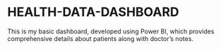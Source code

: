 # HEALTH-DATA-DASHBOARD
This is my basic dashboard, developed using Power BI, which provides comprehensive details about patients along with doctor’s notes.
